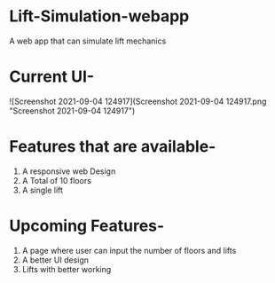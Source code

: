 # Lift-Simulation-webapp
A web app that can simulate lift mechanics

# Current UI-
![Screenshot 2021-09-04 124917](Screenshot 2021-09-04 124917.png "Screenshot 2021-09-04 124917")


# Features that are available- 
  1. A responsive web Design
  2. A Total of 10 floors 
  3. A single lift 
  

# Upcoming Features-
 1. A page where user can input the number of floors and lifts 
 2. A better UI design
 3. Lifts with better working 
